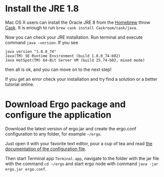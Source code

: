 # Install the JRE 1.8

Mac OS X users can install the Oracle JRE 8 from the [Homebrew](http://brew.sh/) throw [Cask](https://caskroom.github.io/). It is enough to run `brew cask install Caskroom/cask/java`.

Now you can check your JRE installation. Run terminal and execute command `java -version`. If you see

```
java version "1.8.0_74"
Java(TM) SE Runtime Environment (build 1.8.0_74-b02)
Java HotSpot(TM) 64-Bit Server VM (build 25.74-b02, mixed mode)
```

then all is ok, and you can move on to the next step!

If you get an error check your installation and try find a solution or a better tutorial online.

# Download Ergo package and configure the application

Download the latest version of ergo.jar and create the ergo.conf configuration to any folder, for example `~/ergo`.

Just open it with your favorite text editor, pour a cup of tea and read [the documentation of the configuration file](https://github.com/ergoplatform/ergo/wiki/Node-Configuration-File).

Then start Terminal app `Terminal.app`, navigate to the folder with the jar file with the command `cd ~/ergo` and start ergo node with command `java -jar ergo.jar ergo.conf`.